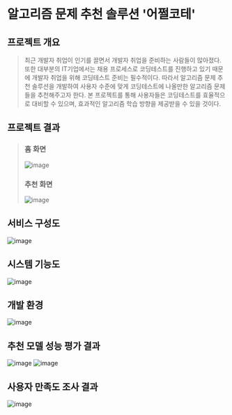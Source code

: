 # 알고리즘 문제 추천 솔루션 '어쩔코테'

## 프로젝트 개요
> 최근 개발자 취업이 인기를 끌면서 개발자 취업을 준비하는 사람들이 많아졌다. 또한 대부분의 IT기업에서는 채용 프로세스로 코딩테스트를 진행하고 있기 때문에 개발자 취업을 위해 코딩테스트 준비는 필수적이다. 따라서 알고리즘 문제 추천 솔루션을 개발하여 사용자 수준에 맞게 코딩테스트에 나올만한 알고리즘 문제들을 추천해주고자 한다. 본 프로젝트를 통해 사용자들은 코딩테스트를 효율적으로 대비할 수 있으며, 효과적인 알고리즘 학습 방향을 제공받을 수 있을 것이다.

## 프로젝트 결과
> ### 홈 화면
> ![image](https://user-images.githubusercontent.com/60471550/176023199-dfcb7da0-c810-45df-bb93-399b3f71226f.png)
> ### 추천 화면
> ![image](https://user-images.githubusercontent.com/60471550/176023214-32ab28b8-5e13-48c9-a345-af5403095724.png)

## 서비스 구성도
![image](https://user-images.githubusercontent.com/60471550/176023483-8ae38955-fe30-4265-8e63-4e00c1b56216.png)

## 시스템 기능도
![image](https://user-images.githubusercontent.com/60471550/176023996-0329f55d-2ff2-4f84-9ac8-7f44d3a77ea2.png)

## 개발 환경
![image](https://user-images.githubusercontent.com/60471550/176023868-6ceb7c45-1ba1-43f0-af41-492659fa909e.png)

## 추천 모델 성능 평가 결과
![image](https://user-images.githubusercontent.com/60471550/176024191-3a1ded1b-dc94-4e09-a924-0155b74f8c88.png)
![image](https://user-images.githubusercontent.com/60471550/176024222-a87931a2-e15b-47f7-82fa-af22f4f5c8d1.png)

## 사용자 만족도 조사 결과
![image](https://user-images.githubusercontent.com/60471550/176024305-02a0cca5-8cb1-4717-b021-481d24f66222.png)


